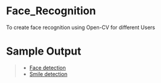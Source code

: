 # Face_Recognition
To create face recognition using Open-CV for different Users

# Sample Output
> * [Face detection](https://drive.google.com/file/d/1ZDmj1WT7y-j8UWu0Fs8UjX4_vcK30PRj/view?usp=sharing)
> * [Smile detection](https://drive.google.com/file/d/10qIUmb-BvDHzcZMWRlUUdWkKLqLRGo6H/view?usp=sharing)
